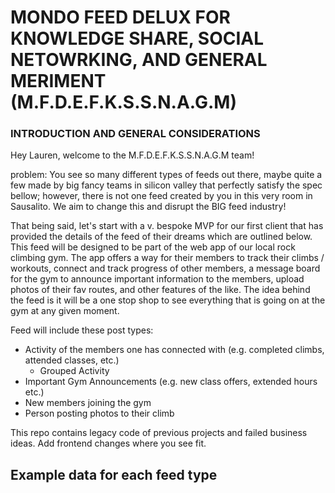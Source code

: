# MONDO FEED DELUX FOR KNOWLEDGE SHARE, SOCIAL NETOWRKING, AND GENERAL MERIMENT (M.F.D.E.F.K.S.S.N.A.G.M)

### INTRODUCTION AND GENERAL CONSIDERATIONS

Hey Lauren, welcome to the M.F.D.E.F.K.S.S.N.A.G.M team! 

problem: You see so many different types of feeds out there, maybe quite
a few made by big fancy teams in silicon valley that perfectly satisfy the spec bellow; however, 
there is not one feed created by you in this very room in Sausalito. We aim to change this and 
disrupt the BIG feed industry! 

That being said, let's start with a v. bespoke MVP for our first client that has provided the 
details of the feed of their dreams which are outlined below. 
This feed will be designed to be part of the web app of our local rock climbing gym. The app offers a way 
for their members to track their climbs / workouts, connect and track progress of other members, a message board for the gym to announce important
information to the members, upload photos of their fav routes,  and other features of the like. 
The idea behind the feed is it will be a one stop shop to see everything that is going on at the gym at any given moment.

Feed will include these post types:
* Activity of the members one has connected with (e.g. completed climbs, attended classes, etc.)
  * Grouped Activity
* Important Gym Announcements (e.g. new class offers, extended hours etc.)
* New members joining the gym 
* Person posting photos to their climb

This repo contains legacy code of previous projects and failed business ideas. Add frontend changes where you see fit. 

## Example data for each feed type 
